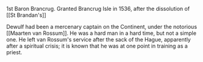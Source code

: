 1st Baron Brancrug. Granted Brancrug Isle in 1536, after the dissolution of [[St Brandan's]]


Dewulf had been a mercenary captain on the Continent, under the notorious [[Maarten van Rossum]]. He was a hard man in a hard time, but not a simple one. He left van Rossum's service after the sack of the Hague, apparently after a spiritual crisis;  it is known that he was at one point in training as a priest.